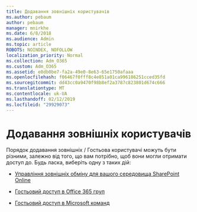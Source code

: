 ```yaml
---
title: Додавання зовнішніх користувачів
ms.author: pebaum
author: pebaum
manager: mnirkhe
ms.date: 6/8/2018
ms.audience: Admin
ms.topic: article
ROBOTS: NOINDEX, NOFOLLOW
localization_priority: Normal
ms.collection: Adm_O365
ms.custom: Adm_O365
ms.assetid: e8db0be7-fa2a-49e0-8e63-65e1750afaaa
ms.openlocfilehash: f06467f0fff8c4e851a01ca996186251cced35fd
ms.sourcegitcommit: dd43cc0a9470f98b8ef2a3787c823801d674c666
ms.translationtype: MT
ms.contentlocale: uk-UA
ms.lasthandoff: 02/12/2019
ms.locfileid: "29929073"
---
```

# <a name="adding-external-users"></a>Додавання зовнішніх користувачів

Порядок додавання зовнішніх / Гостьова користувачі можуть бути різними, залежно від того, що вам потрібно, щоб вони могли отримати доступ до. Будь ласка, виберіть одну з таких дій:
  
- [Управління зовнішніх обміну для вашого середовища SharePoint Online](https://support.office.com/article/manage-external-sharing-for-your-sharepoint-online-environment-c8a462eb-0723-4b0b-8d0a-70feafe4be85)
    
- [Гостьовий доступ в Office 365 груп](https://support.office.com/en-gb/article/guest-access-in-office-365-groups-bfc7a840-868f-4fd6-a390-f347bf51aff6)
    
- [Гостьовий доступ в Microsoft команд](https://docs.microsoft.com/microsoftteams/guest-access-checklist)
    

